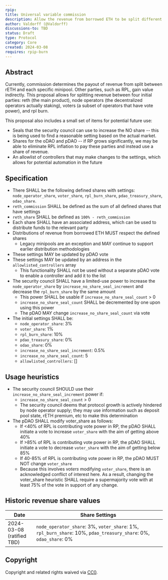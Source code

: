 ```yaml
---
rpip:
title: Universal variable commission
description: Allow the revenue from borrowed ETH to be split different ways
author: Valdorff (@Valdorff)
discussions-to: TBD
status: Draft
type: Protocol
category: Core
created: 2024-03-08
requires: rpip-burn
---
```


## Abstract
Currently, commission determines the payout of revenue from split between rETH and each specific minipool. Other parties, such as RPL, gain value indirectly. This proposal allows for splitting revenue between four initial parties: reth (the main product), node operators (the decentralized operators actually staking), voters (a subset of operators that have vote power), and rpl burn.

This proposal also includes a small set of items for potential future use:
- Seals that the security council can use to increase the NO share -- this is being used to find a reasonable setting based on the actual market.
- Shares for the oDAO and pDAO -- if RP grows significantly, we may be able to eliminate RPL inflation to pay these parties and instead use a share of revenue.
- An allowlist of controllers that may make changes to the settings, which allows for potential automation in the future

## Specification
- There SHALL be the following defined shares with settings: `node_operator_share`, `voter_share`, `rpl_burn_share`, `pdao_treasury_share`, `odao_share`.
- `reth_commission` SHALL be defined as the sum of all defined shares that have settings
- `reth_share` SHALL be defined as `100% - reth_commission`
- Each share SHALL have an associated address, which can be used to distribute funds to the relevant party
- Distributions of revenue from borrowed ETH MUST respect the defined shares
  - Legacy minipools are an exception and MAY continue to support earlier distribution methodologies 
- These settings MAY be updated by pDAO vote
- These settings MAY be updated by an address in the `allowlisted_controllers` array
  - This functionality SHALL not be used without a separate pDAO vote to enable a controller and add it to the list
- The security council SHALL have a limited-use power to increase the `node_operator_share` by `increase_no_share_seal_increment` and decrease the `rpl_burn_share` by the same amount
  - This power SHALL be usable if `increase_no_share_seal_count` > 0
  - `increase_no_share_seal_count` SHALL be decremented by one upon using this power
  - The pDAO MAY change `increase_no_share_seal_count` via vote
- The initial settings SHALL be:
  - `node_operator_share`: 3%
  - `voter_share`: 1%
  - `rpl_burn_share`: 10%
  - `pdao_treasury_share`: 0%
  - `odao_share`: 0%
  - `increase_no_share_seal_increment`: 0.5%
  - `increase_no_share_seal_count`: 5
  - `allowlisted_controllers`: []

## Usage heuristics
- The security council SHOULD use their `increase_no_share_seal_increment` power if:
  - `increase_no_share_seal_count` > 0  
  - The security council deems that protocol growth is actively hindered by node operator supply; they may use information such as deposit pool state, rETH premium, etc to make this determination
- The pDAO SHALL modify voter_share as follows:
  - If <40% of RPL is contributing vote power in RP, the pDAO SHALL initiate a vote to increase `voter_share` with the aim of getting above 40%
  - If >85% of RPL is contributing vote power in RP, the pDAO SHALL initiate a vote to decrease `voter_share` with the aim of getting below 85%
  - If 40-85% of RPL is contributing vote power in RP, the pDAO MUST NOT change `voter_share`
  - Because this involves _voters_ modifying `voter_share`, there is an acknowledged conflict of interest here. As a result, changing the voter_share heuristic SHALL require a supermajority vote with at least 75% of the vote in support of any change.

## Historic revenue share values
| Date                         | Share Settings                                                                                                       |
|------------------------------|----------------------------------------------------------------------------------------------------------------------|
| 2024-03-08<br>(ratified TBD) | `node_operator_share`: 3%, `voter_share`: 1%, `rpl_burn_share`: 10%, `pdao_treasury_share`: 0%, `odao_share`: 0% |

## Copyright
Copyright and related rights waived via [CC0](https://creativecommons.org/publicdomain/zero/1.0/).
